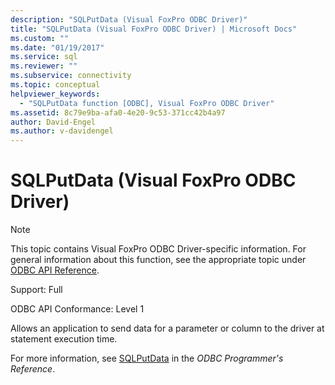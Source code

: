 ```yaml
---
description: "SQLPutData (Visual FoxPro ODBC Driver)"
title: "SQLPutData (Visual FoxPro ODBC Driver) | Microsoft Docs"
ms.custom: ""
ms.date: "01/19/2017"
ms.service: sql
ms.reviewer: ""
ms.subservice: connectivity
ms.topic: conceptual
helpviewer_keywords: 
  - "SQLPutData function [ODBC], Visual FoxPro ODBC Driver"
ms.assetid: 8c79e9ba-afa0-4e20-9c53-371cc42b4a97
author: David-Engel
ms.author: v-davidengel
---
```

# SQLPutData (Visual FoxPro ODBC Driver)
> [!NOTE]  
>  This topic contains Visual FoxPro ODBC Driver-specific information. For general information about this function, see the appropriate topic under [ODBC API Reference](../../odbc/reference/syntax/odbc-api-reference.md).  
  
 Support: Full  
  
 ODBC API Conformance: Level 1  
  
 Allows an application to send data for a parameter or column to the driver at statement execution time.  
  
 For more information, see [SQLPutData](../../odbc/reference/syntax/sqlputdata-function.md) in the *ODBC Programmer's Reference*.
